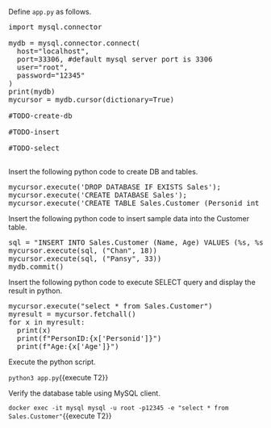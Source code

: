 
Define `app.py` as follows.

<pre class="file" data-filename="app.py" data-target="replace">
import mysql.connector

mydb = mysql.connector.connect(
  host="localhost", 
  port=33306, #default mysql server port is 3306
  user="root",
  password="12345"
)
print(mydb)
mycursor = mydb.cursor(dictionary=True)

#TODO-create-db

#TODO-insert

#TODO-select
  
</pre>


Insert the following python code to create DB and tables.

<pre class="file" data-filename="app.py" data-target="insert" data-marker="#TODO-create-db">
mycursor.execute('DROP DATABASE IF EXISTS Sales');
mycursor.execute('CREATE DATABASE Sales');
mycursor.execute('CREATE TABLE Sales.Customer (Personid int NOT NULL AUTO_INCREMENT, Name varchar(50),  Age int, PRIMARY KEY (Personid))');
</pre>

Insert the following python code to insert sample data into the Customer table.

<pre class="file" data-filename="app.py" data-target="insert" data-marker="#TODO-insert">
sql = "INSERT INTO Sales.Customer (Name, Age) VALUES (%s, %s)"
mycursor.execute(sql, ("Chan", 18))
mycursor.execute(sql, ("Pansy", 33))
mydb.commit()
</pre>


Insert the following python code to execute SELECT query and display the result in python.

<pre class="file" data-filename="app.py" data-target="insert" data-marker="#TODO-select">
mycursor.execute("select * from Sales.Customer")
myresult = mycursor.fetchall()
for x in myresult:
  print(x)
  print(f"PersonID:{x['Personid']}")
  print(f"Age:{x['Age']}")
</pre>


Execute the python script.

`python3 app.py`{{execute T2}}


Verify the database table using  MySQL client.

`docker exec -it mysql mysql -u root -p12345 -e "select * from Sales.Customer"`{{execute T2}}



